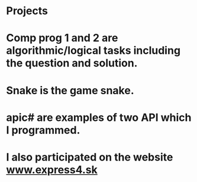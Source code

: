 # Projects
# Comp prog 1 and 2 are algorithmic/logical tasks including the question and solution.
# Snake is the game snake.
# apic# are examples of two API which I programmed.
# I also participated on the website www.express4.sk
